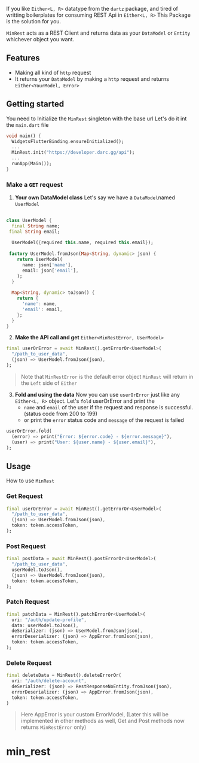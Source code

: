 If you like `Either<L, R>` datatype from the `dartz` package, and tired of writting boilerplates for consuming REST Api in `Either<L, R>` This Package is the solution for you.

`MinRest` acts as a REST Client and returns data as your `DataModel` or `Entity` whichever object you want.

## Features

* Making all kind of `http` request
* It returns your `DataModel` by making a `http` request and returns `Either<YourModel, Error>`
## Getting started

You need to Initialize the `MinRest` singleton with the base url
Let's do it int the `main.dart` file
```dart
void main() {  
  WidgetsFlutterBinding.ensureInitialized();  
  ...
  MinRest.init("https://developer.darc.gg/api");  
  ...
  runApp(Main());  
}
```

### Make a `GET` request
1. **Your own DataModel class**
   Let's say we have a `DataModel`named `UserModel`
```dart
  
class UserModel {  
  final String name;  
 final String email;  
  
  UserModel({required this.name, required this.email});  
  
 factory UserModel.fromJson(Map<String, dynamic> json) {  
    return UserModel(  
      name: json['name'],  
	  email: json['email'],  
	);  
  }  
  
  Map<String, dynamic> toJson() {  
    return {  
      'name': name,  
	  'email': email,  
	};  
  }  
}
```
2. **Make the API call and get** `Either<MinRestError, UserModel>`
```dart
final userOrError = await MinRest().getErrorOr<UserModel>(  
  "/path_to_user_data",  
  (json) => UserModel.fromJson(json),  
);
```
> Note that `MinRestError` is the default error object `MinRest` will return in the `Left` side of `Either`

3. **Fold and using the data**
   Now you can use `userOrError` just like any `Either<L, R>` object.
   Let's `fold` userOrError and print the
   * `name` and `email` of the user if the request and response is successful. (status code from 200 to 199)
   * or print the `error` status code and `message` of the request is failed
```dart
userOrError.fold(  
  (error) => print("Error: ${error.code} - ${error.message}"),  
  (user) => print("User: ${user.name} - ${user.email}"),  
);
```



## Usage

How to use `MinRest`
### Get Request
```dart
final userOrError = await MinRest().getErrorOr<UserModel>(  
  "/path_to_user_data",  
  (json) => UserModel.fromJson(json),  
  token: token.accessToken, 
);
```
### Post Request
```dart
final postData = await MinRest().postErrorOr<UserModel>(  
  "/path_to_user_data",  
  userModel.toJson(),  
  (json) => UserModel.fromJson(json),  
  token: token.accessToken,
);
```
### Patch Request
```dart
final patchData = MinRest().patchErrorOr<UserModel>(  
  uri: "/auth/update-profile",  
  data: userModel.toJson(),  
  deSerializer: (json) => UserModel.fromJson(json),  
  errorDeserializer: (json) => AppError.fromJson(json),  
  token: token.accessToken,  
);
```

### Delete Request
```dart
final deleteData = MinRest().deleteErrorOr(  
  uri: "/auth/delete-account",  
  deSerializer: (json) => RestResponseNoEntity.fromJson(json),  
  errorDeserializer: (json) => AppError.fromJson(json),  
  token: token.accessToken,  
)
```



> Here AppError is your custom ErrorModel, (Later this will be implemented in other methods as well, Get and Post methods now returns `MinRestError` only)

 # min_rest
